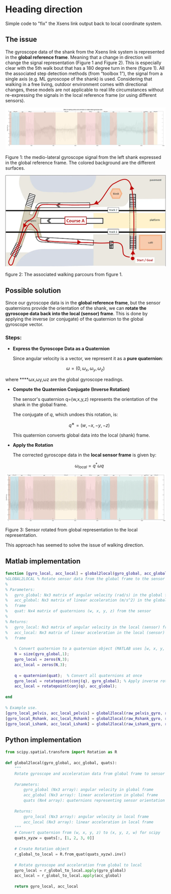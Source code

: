 # Heading direction
Simple code to "fix" the Xsens link output back to local coordinate system. 

## The issue

The gyroscope data of the shank from the Xsens link system is represented in the **global reference frame**. Meaning that a change in direction will change the signal representation (Figure 1 and Figure 2). This is especially clear with the 5th walk bout that has a 180 degree turn in there (figure 1). All the associated step detection methods (from “toolbox 1”), the signal from a single axis (e.g. ML gyroscope of the shank) is used. Considering that walking in a free living, outdoor environment comes with directional changes, these models are not applicable to real life circumstances without re-expressing the signals in the local reference frame (or using different sensors). 

![Figure 1: the medio-lateral gyroscope signal from the left shank expressed in the global reference frame. The colored background are the different surfaces. ](https://github.com/jillemmerzaal/heading-direction/blob/main/global-gyro.png)

Figure 1: the medio-lateral gyroscope signal from the left shank expressed in the global reference frame. The colored background are the different surfaces. 

![figure 2: The associated walking parcours from figure 1. ](https://github.com/jillemmerzaal/heading-direction/blob/main/walking-course-A.png)

figure 2: The associated walking parcours from figure 1. 

## Possible solution

Since our gyroscope data is in the **global reference frame**, but the sensor quaternions provide the orientation of the shank, we can **rotate the gyroscope data back into the local (sensor) frame**. This is done by applying the inverse (or conjugate) of the quaternion to the global gyroscope vector.

### Steps:

- **Express the Gyroscope Data as a Quaternion**
    
    Since angular velocity is a vector, we represent it as a **pure quaternion**:
    

$$
ω=(0,ω_{x},ω_{y},ω_{z})
$$

where ****ωx,ωy,ωz are the global gyroscope readings.

- **Compute the Quaternion Conjugate (Inverse Rotation)**
    
    The sensor's quaternion q=(w,x,y,z) represents the orientation of the shank in the global frame.
    
    The conjugate of *q*, which undoes this rotation, is:
    
    $$
    q^{∗}=(w,−x,−y,−z)
    $$
    
    This quaternion converts global data into the local (shank) frame.
    
- **Apply the Rotation**
    
    The corrected gyroscope data in the **local sensor frame** is given by:
    
    $$
    ω_{local}=q^{*}ωq
    $$
    

![Figure 3: Sensor rotated from global representation to the local representation.  ](https://github.com/jillemmerzaal/heading-direction/blob/main/local-gyro.png)

Figure 3: Sensor rotated from global representation to the local representation.  

This approach has seemed to solve the issue of walking direction. 

## Matlab implementation

```matlab
function [gyro_local, acc_local] = global2local(gyro_global, acc_global, quat)
%GLOBAL2LOCAL % Rotate sensor data from the global frame to the sensor's local frame
% 
% Parameters:
%   gyro_global: Nx3 matrix of angular velocity (rad/s) in the global frame
%   acc_global: Nx3 matrix of linear acceleration (m/s^2) in the global
%   frame
%   quat: Nx4 matrix of quaternions (w, x, y, z) from the sensor
%
% Returns:
%   gyro_local: Nx3 matrix of angular velocity in the local (sensor) frame
%   acc_local: Nx3 matrix of linear acceleration in the local (sensor)
%   frame

    % Convert quaternion to a quaternion object (MATLAB uses [w, x, y, z] format)
    N = size(gyro_global,1);
    gyro_local = zeros(N,3);
    acc_local = zeros(N,3);

    q = quaternion(quat);  % Convert all quaternions at once
    gyro_local = rotatepoint(conj(q), gyro_global); % Apply inverse rotation 
    acc_local = rotatepoint(conj(q), acc_global); 

end

% Example use.
[gyro_local_pelvis, acc_local_pelvis] = global2local(raw_pelvis_gyro, raw_pelvis_acc, quat_pelvis);
[gyro_local_Rshank, acc_local_Rshank] = global2local(raw_Rshank_gyro, raw_Rshank_acc, quat_Rshank);
[gyro_local_Lshank, acc_local_Lshank] = global2local(raw_Lshank_gyro, raw_Lshank_acc, quat_Lshank);
```

## Python implementation

```python
from scipy.spatial.transform import Rotation as R

def global2local(gyro_global, acc_global, quats):
    """
    Rotate gyroscope and acceleration data from global frame to sensor's local frame.

    Parameters:
        gyro_global (Nx3 array): angular velocity in global frame
        acc_global (Nx3 array): linear acceleration in global frame
        quats (Nx4 array): quaternions representing sensor orientation (w, x, y, z)

    Returns:
        gyro_local (Nx3 array): angular velocity in local frame
        acc_local (Nx3 array): linear acceleration in local frame
    """
    # Convert quaternion from (w, x, y, z) to (x, y, z, w) for scipy
    quats_xyzw = quats[:, [1, 2, 3, 0]]

    # Create Rotation object
    r_global_to_local = R.from_quat(quats_xyzw).inv()

    # Rotate gyroscope and acceleration from global to local
    gyro_local = r_global_to_local.apply(gyro_global)
    acc_local = r_global_to_local.apply(acc_global)

    return gyro_local, acc_local
```

